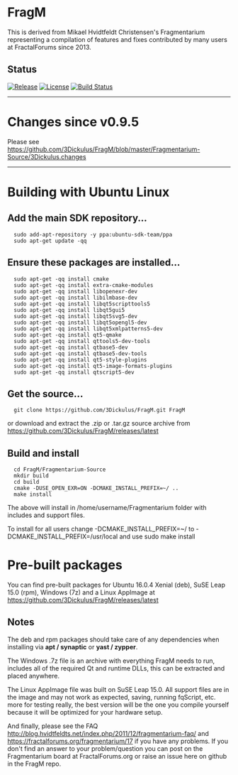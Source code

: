 
# FragM
This is derived from Mikael Hvidtfeldt Christensen's Fragmentarium representing a compilation of features and fixes contributed by many users at FractalForums since 2013.

Status
----------------------
[![Release][release-image]][releases]
[![License][license-image]][license]
[![Build Status](https://travis-ci.org/3Dickulus/FragM.svg?branch=master)](https://travis-ci.org/3Dickulus/FragM)

[release-image]: https://img.shields.io/badge/release-2.5.0-green.svg?style=flat
[releases]: https://github.com/3Dickulus/FragM/releases

[license-image]: https://img.shields.io/badge/license-GPL3-green.svg?style=flat
[license]: https://github.com/3Dickulus/FragM/blob/master/LICENSE

----------------------

# Changes since v0.9.5
Please see https://github.com/3Dickulus/FragM/blob/master/Fragmentarium-Source/3Dickulus.changes

----------------------

# Building with Ubuntu Linux


## Add the main SDK repository...

      sudo add-apt-repository -y ppa:ubuntu-sdk-team/ppa
      sudo apt-get update -qq

## Ensure these packages are installed...

      sudo apt-get -qq install cmake
      sudo apt-get -qq install extra-cmake-modules
      sudo apt-get -qq install libopenexr-dev
      sudo apt-get -qq install libilmbase-dev
      sudo apt-get -qq install libqt5scripttools5
      sudo apt-get -qq install libqt5gui5
      sudo apt-get -qq install libqt5svg5-dev
      sudo apt-get -qq install libqt5opengl5-dev
      sudo apt-get -qq install libqt5xmlpatterns5-dev
      sudo apt-get -qq install qt5-qmake
      sudo apt-get -qq install qttools5-dev-tools
      sudo apt-get -qq install qtbase5-dev
      sudo apt-get -qq install qtbase5-dev-tools
      sudo apt-get -qq install qt5-style-plugins
      sudo apt-get -qq install qt5-image-formats-plugins
      sudo apt-get -qq install qtscript5-dev

## Get the source...

      git clone https://github.com/3Dickulus/FragM.git FragM
      
or download and extract the .zip or .tar.gz source archive from https://github.com/3Dickulus/FragM/releases/latest

## Build and install

      cd FragM/Fragmentarium-Source
      mkdir build
      cd build
      cmake -DUSE_OPEN_EXR=ON -DCMAKE_INSTALL_PREFIX=~/ ..
      make install

The above will install in /home/username/Fragmentarium folder with includes and support files.

To install for all users change -DCMAKE_INSTALL_PREFIX=~/ to -DCMAKE_INSTALL_PREFIX=/usr/local and use sudo make install

# Pre-built packages
You can find pre-built packages for Ubuntu 16.0.4 Xenial (deb), SuSE Leap 15.0 (rpm), Windows (7z) and a Linux AppImage at https://github.com/3Dickulus/FragM/releases/latest
## Notes
The deb and rpm packages should take care of any dependencies when installing via **apt / synaptic** or **yast / zypper**.

The Windows .7z file is an archive with everything FragM needs to run, includes all of the required Qt and runtime DLLs, this can be extracted and placed anywhere.

The Linux AppImage file was built on SuSE Leap 15.0. All support files are in the image and may not work as expected, saving, running fqScript, etc. more for testing really, the best version will be the one you compile yourself because it will be optimized for your hardware setup.

And finally, please see the FAQ http://blog.hvidtfeldts.net/index.php/2011/12/fragmentarium-faq/ and https://fractalforums.org/fragmentarium/17 if you have any problems.
If you don't find an answer to your problem/question you can post on the Fragmentarium board at FractalForums.org or raise an issue here on github in the FragM repo.
